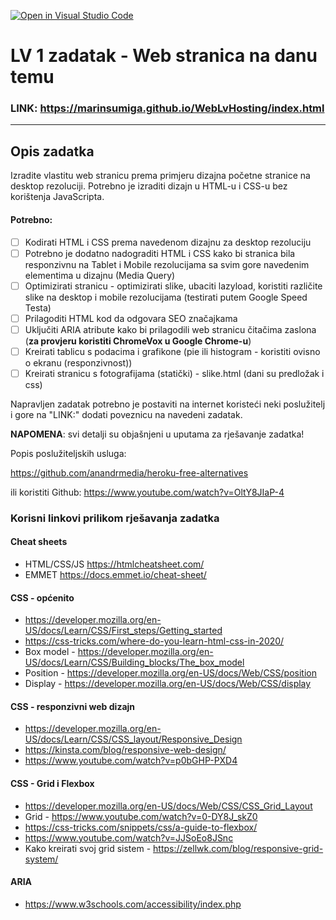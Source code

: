 [![Open in Visual Studio Code](https://classroom.github.com/assets/open-in-vscode-2e0aaae1b6195c2367325f4f02e2d04e9abb55f0b24a779b69b11b9e10269abc.svg)](https://classroom.github.com/online_ide?assignment_repo_id=18885480&assignment_repo_type=AssignmentRepo)
# LV 1 zadatak - Web stranica na danu temu

### LINK: https://marinsumiga.github.io/WebLvHosting/index.html

<hr />

## Opis zadatka

Izradite vlastitu web stranicu prema primjeru dizajna početne stranice na desktop rezoluciji. Potrebno je izraditi dizajn u HTML-u i CSS-u bez korištenja JavaScripta.

#### Potrebno:

- [ ] Kodirati HTML i CSS prema navedenom dizajnu za desktop rezoluciju
- [ ] Potrebno je dodatno nadograditi HTML i CSS kako bi stranica bila responzivnu na Tablet i Mobile rezolucijama sa svim gore navedenim elementima u dizajnu (Media Query)
- [ ] Optimizirati stranicu - optimizirati slike, ubaciti lazyload, koristiti različite slike na desktop i mobile rezolucijama (testirati putem Google Speed Testa)
- [ ] Prilagoditi HTML kod da odgovara SEO značajkama
- [ ] Uključiti ARIA atribute kako bi prilagodili web stranicu čitačima zaslona (**za provjeru koristiti ChromeVox u Google Chrome-u**)
- [ ] Kreirati tablicu s podacima i grafikone (pie ili histogram - koristiti ovisno o ekranu (responzivnost))
- [ ] Kreirati stranicu s fotografijama (statički) - slike.html (dani su predložak i css)

Napravljen zadatak potrebno je postaviti na internet koristeći neki poslužitelj i gore na "LINK:" dodati poveznicu na navedeni zadatak. 


**NAPOMENA**: svi detalji su objašnjeni u uputama za rješavanje zadatka!

Popis poslužiteljskih usluga:

https://github.com/anandrmedia/heroku-free-alternatives

ili koristiti Github: https://www.youtube.com/watch?v=OltY8JIaP-4

### Korisni linkovi prilikom rješavanja zadatka

#### Cheat sheets
- HTML/CSS/JS https://htmlcheatsheet.com/
- EMMET https://docs.emmet.io/cheat-sheet/

#### CSS - općenito
- https://developer.mozilla.org/en-US/docs/Learn/CSS/First_steps/Getting_started
- https://css-tricks.com/where-do-you-learn-html-css-in-2020/
- Box model - https://developer.mozilla.org/en-US/docs/Learn/CSS/Building_blocks/The_box_model
- Position - https://developer.mozilla.org/en-US/docs/Web/CSS/position
- Display - https://developer.mozilla.org/en-US/docs/Web/CSS/display

#### CSS - responzivni web dizajn
- https://developer.mozilla.org/en-US/docs/Learn/CSS/CSS_layout/Responsive_Design
- https://kinsta.com/blog/responsive-web-design/
- https://www.youtube.com/watch?v=p0bGHP-PXD4

#### CSS - Grid i Flexbox
- https://developer.mozilla.org/en-US/docs/Web/CSS/CSS_Grid_Layout
- Grid - https://www.youtube.com/watch?v=0-DY8J_skZ0
- https://css-tricks.com/snippets/css/a-guide-to-flexbox/
- https://www.youtube.com/watch?v=JJSoEo8JSnc
- Kako kreirati svoj grid sistem - https://zellwk.com/blog/responsive-grid-system/

#### ARIA 
- https://www.w3schools.com/accessibility/index.php

